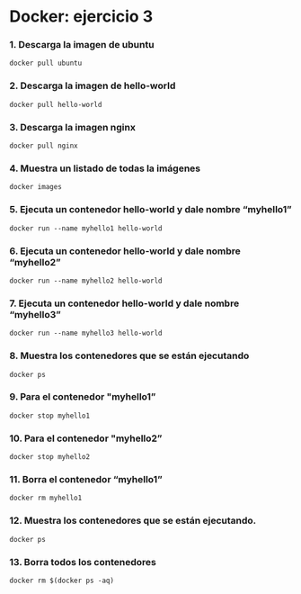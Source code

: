 # Docker: ejercicio 3


### 1. Descarga la imagen de ubuntu
```
docker pull ubuntu
```

### 2. Descarga la imagen de hello-world
```
docker pull hello-world
```

### 3. Descarga la imagen nginx
```
docker pull nginx
```

### 4. Muestra un listado de todas la imágenes
```
docker images
```

### 5. Ejecuta un contenedor hello-world y dale nombre “myhello1”
```
docker run --name myhello1 hello-world
```

### 6. Ejecuta un contenedor hello-world y dale nombre “myhello2”
```
docker run --name myhello2 hello-world
```

### 7. Ejecuta un contenedor hello-world y dale nombre “myhello3”
```
docker run --name myhello3 hello-world
```

### 8. Muestra los contenedores que se están ejecutando
```
docker ps
```

### 9. Para el contenedor "myhello1”
```
docker stop myhello1
```

### 10. Para el contenedor "myhello2”
```
docker stop myhello2
```

### 11. Borra el contenedor “myhello1”
```
docker rm myhello1
```

### 12. Muestra los contenedores que se están ejecutando.
```
docker ps
```

### 13. Borra todos los contenedores
```
docker rm $(docker ps -aq)
```

